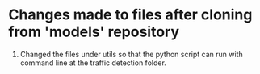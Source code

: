 # Changes made to files after cloning from 'models' repository
1. Changed the files under utils so that the python script can run
with command line at the traffic detection folder.